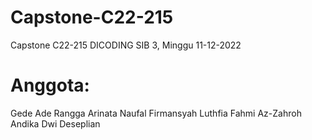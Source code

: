 # Capstone-C22-215
Capstone C22-215 DICODING SIB 3, Minggu 11-12-2022

# Anggota: 
Gede Ade Rangga Arinata
Naufal Firmansyah
Luthfia Fahmi Az-Zahroh
Andika Dwi Deseplian
